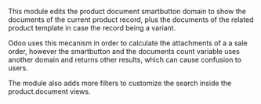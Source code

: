 This module edits the product document smartbutton domain to show the documents of the current product record, plus the documents of the related product template in case the record being a variant.

Odoo uses this mecanism in order to calculate the attachments of a a sale order, however the smartbutton and the documents count variable uses another domain and returns other results, which can cause confusion to users.

The module also adds more filters to customize the search inside the product.document views.
